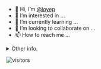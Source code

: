- 👋 Hi, I’m [@loyep](https://github.com/loyep)
- 👀 I’m interested in ...
- 🌱 I’m currently learning ...
- 💞️ I’m looking to collaborate on ...
- 📫 How to reach me ...

<details>
  <summary>Other info.</summary>
  <br>

<!--START_SECTION:waka-->

```text
TypeScript   17 hrs 58 mins  ███████████░░░░░░░░░░░░░░   43.54 %
Vue.js       17 hrs 24 mins  ██████████▓░░░░░░░░░░░░░░   42.16 %
JavaScript   2 hrs 35 mins   █▓░░░░░░░░░░░░░░░░░░░░░░░   06.27 %
JSON         1 hr 55 mins    █▒░░░░░░░░░░░░░░░░░░░░░░░   04.68 %
CSS          34 mins         ▒░░░░░░░░░░░░░░░░░░░░░░░░   01.41 %
Other        23 mins         ▒░░░░░░░░░░░░░░░░░░░░░░░░   00.96 %
```

<!--END_SECTION:waka-->

</details>

![visitors](https://visitor-badge.glitch.me/badge?page_id=loyep.loyep)
